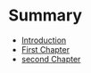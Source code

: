 # Summary

* [Introduction](README.md)
* [First Chapter](chapter1.md)
* [second Chapter](second-chapter.md)

